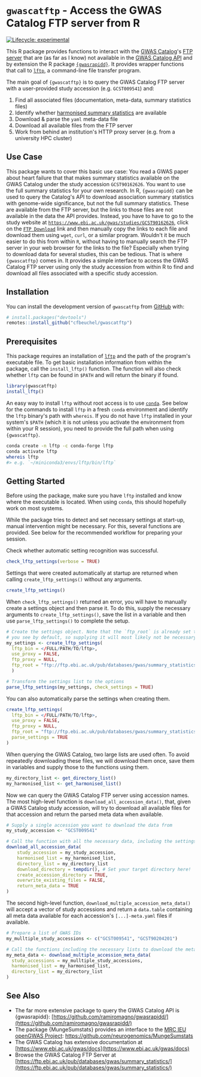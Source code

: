 
# `gwascatftp` - Access the GWAS Catalog FTP server from R

<!-- badges: start -->
[![Lifecycle: experimental](https://img.shields.io/badge/lifecycle-experimental-orange.svg)](https://lifecycle.r-lib.org/articles/stages.html#experimental)
<!-- badges: end -->

This R package provides functions to interact with the [GWAS
Catalog](https://www.ebi.ac.uk/gwas/)'s [FTP
server](ftp://ftp.ebi.ac.uk/pub/databases/gwas/summary_statistics/) that are (as
far as I know) not available in the [GWAS Catalog
API](https://www.ebi.ac.uk/gwas/rest/docs/api) and by extension the R package
[`{gwasrapidd}`](https://github.com/ramiromagno/gwasrapidd). It
provides wrapper functions that call to [`lftp`](https://lftp.yar.ru/), a
command-line file transfer program.

The main goal of `{gwascatftp}` is to query the GWAS Catalog FTP server with a
user-provided study accession (e.g. `GCST009541`) and:

1. Find all associated files (documentation, meta-data, summary statistics files)
2. Identify whether [harmonised summary statistics](https://www.ebi.ac.uk/gwas/docs/methods/summary-statistics) are available
3. Download & parse the `yaml` meta-data file
4. Download all available files from the FTP server
5. Work from behind an institution's HTTP proxy server (e.g. from a university HPC cluster)

## Use Case 

This package wants to cover this basic use case: You read a GWAS paper about
heart failure that that makes summary statistics available on the GWAS Catalog
under the study accession `GCST90162626`. You want to use the full summary
statistics for your own research. In R, `{gwasrapidd}` can be used to query the
Catalog's API to download association summary statistics with genome-wide
significance, but not the full summary statistics. These are available from the
FTP server, but the links to those files are not available in the data the API
provides. Instead, you have to have to go to the study website at
[`https://www.ebi.ac.uk/gwas/studies/GCST90162626`](https://www.ebi.ac.uk/gwas/studies/GCST90162626),
click on the [`FTP
Download`](http://ftp.ebi.ac.uk/pub/databases/gwas/summary_statistics/GCST90162001-GCST90163000/GCST90162626)
link and then manually copy the links to each file and download them using
`wget`, `curl`, or a similar program. Wouldn't it be much easier to do this from
within `R`, without having to manually search the FTP server in your web browser
for the links to the file? Especially when trying to download data for several
studies, this can be tedious. That is where `{gwascatftp}` comes in. It provides
a simple interface to access the GWAS Catalog FTP server using only the study
accession from within R to find and download all files associated with a
specific study accession.

## Installation

You can install the development version of `gwascatftp` from [GitHub](https://github.com/) with:

``` r
# install.packages("devtools")
remotes::install_github("cfbeuchel/gwascatftp")
```

## Prerequisites

This package requires an installation of [`lftp`](https://lftp.yar.ru/) and the
path of the program's executable file. To get basic installation information
from within the package, call the `install_lftp()` function. The function will also 
check whether `lftp` can be found in `$PATH` and will return the binary if found.

```r
library(gwascatftp)
install_lftp()
```

An easy way to install `lftp` without root access is to use
[`conda`](https://conda.io/projects/conda/en/latest/user-guide/getting-started.html).
See below for the commands to install `lftp` in a fresh `conda` environment and
identify the `lftp` binary's path with `whereis`. If you do not have `lftp`
installed in your system's `$PATH` (which it is not unless you activate the
environment from within your R session), you need to provide the full path when
using `{gwascatftp}`.

```bash
conda create -n lftp -c conda-forge lftp
conda activate lftp
whereis lftp
#> e.g. `~/miniconda3/envs/lftp/bin/lftp`
```

## Getting Started

Before using the package, make sure you have `lftp` installed and know where the
executable is located. When using `conda`, this should hopefully work on most
systems.

While the package tries to detect and set necessary settings at start-up, manual
intervention might be necessary. For this, several functions are provided. See
below for the recommended workflow for preparing your session.

Check whether automatic setting recognition was successful.

```r
check_lftp_settings(verbose = TRUE)
```

Settings that were created automatically at startup are returned when calling
`create_lftp_settings()` without any arguments.

```r
create_lftp_settings()
```

When `check_lftp_settings()` returned an error, you will have to manually create a
settings object and then parse it. To do this, supply the necessary arguments to `create_lftp_settings()`,
save the list in a variable and then use `parse_lftp_settings()` to complete the setup.

```r
# Create the settings object. Note that the `ftp_root` is already set to the argument
# you see by default, so supplying it will most likely not be necessary
my_settings <- create_lftp_settings(
  lftp_bin = </FULL/PATH/TO/lftp>, 
  use_proxy = FALSE, 
  ftp_proxy = NULL, 
  ftp_root = "ftp://ftp.ebi.ac.uk/pub/databases/gwas/summary_statistics/" 
  )

# Transform the settings list to the options
parse_lftp_settings(my_settings, check_settings = TRUE)
```

You can also automatically parse the settings when creating them.

```r
create_lftp_settings(
  lftp_bin = </FULL/PATH/TO/lftp>, 
  use_proxy = FALSE, 
  ftp_proxy = NULL, 
  ftp_root = "ftp://ftp.ebi.ac.uk/pub/databases/gwas/summary_statistics/",
  parse_settings = TRUE
)
```

When querying the GWAS Catalog, two large lists are used often. To avoid
repeatedly downloading these files, we will download them once, save them in
variables and supply those to the functions using them.

```r
my_directory_list <- get_directory_list()
my_harmonised_list <- get_harmonised_list()
```

Now we can query the GWAS Catalog FTP server using accession names. The most
high-level function is `download_all_accession_data()`, that, given a GWAS
Catalog study accession, will try to download all available files for that
accession and return the parsed meta data when available.

```r
# Supply a single accession you want to download the data from
my_study_accession <- "GCST009541"

# Call the function with all the necessary data, including the settings and pre-downloaded lists
download_all_accession_data(
    study_accession = my_study_accession,
    harmonised_list = my_harmonised_list,
    directory_list = my_directory_list
    download_directory = tempdir(), # Set your target directory here!
    create_accession_directory = TRUE,
    overwrite_existing_files = FALSE,
    return_meta_data = TRUE
)
```

The second high-level function, `download_multiple_accession_meta_data()` will
accept a vector of study accessions and return a `data.table` containing all
meta data available for each accession's `[...]-meta.yaml` files if available.

```r
# Prepare a list of GWAS IDs
my_mulltiple_study_accessions <- c("GCST009541", "GCST90204201")

# Call the functions including the necessary lists to download the meta data
my_meta_data <- download_multiple_accession_meta_data(
  study_accessions = my_mulltiple_study_accessions, 
  harmonised_list = my_harmonised_list, 
  directory_list = my_directory_list
)
```

## See Also

* The far more extensive package to query the GWAS Catalog API is {gwasrapidd}: [https://github.com/ramiromagno/gwasrapidd/](https://github.com/ramiromagno/gwasrapidd/)
* The package {MungeSumstats} provides an interface to the [MRC IEU openGWAS Project](https://gwas.mrcieu.ac.uk/): https://github.com/neurogenomics/MungeSumstats
* The GWAS Catalog has extensive documentation at [https://www.ebi.ac.uk/gwas/docs](https://www.ebi.ac.uk/gwas/docs)
* Browse the GWAS Catalog FTP Server at [https://ftp.ebi.ac.uk/pub/databases/gwas/summary_statistics/](https://ftp.ebi.ac.uk/pub/databases/gwas/summary_statistics/)
